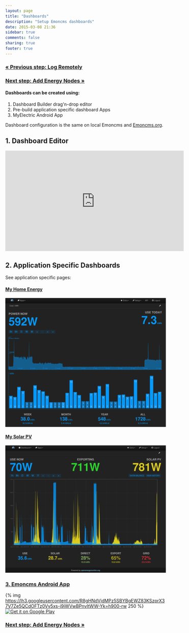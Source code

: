 ```yaml
---
layout: page
title: "Dashboards"
description: "Setup Emoncms dashboards"
date: 2015-03-08 21:36
sidebar: true
comments: false
sharing: true
footer: true
---
```


### [&laquo; Previous step: Log Remotely](/setup/remote/)

### [Next step: Add Energy Nodes &raquo;](/setup/emontx/)

#### Dashboards can be created using:
1. Dashboard Builder drag'n-drop editor
2. Pre-build application specific dashboard Apps
3. MyElectric Android App

Dashboard configuration is the same on local Emoncms and [Emoncms.org](http://emoncms.org).


## 1. Dashboard Editor

<div class='videoWrapper'>
<iframe width="560" height="315" src="https://www.youtube.com/embed/eqN9rc9VnqI" frameborder="0" allowfullscreen></iframe>
</div>


## 2. Application Specific Dashboards

See application specific pages:

#### [My Home Energy](/applicatins/home-energy)

![My home energy](/images/applications/home-energy/myelectric_webapp.png)


#### [My Solar PV](/applications/solar-pv)

![My solar PV](/images/applications/solar-pv//my-solarpv1.png)

### [3. Emoncms Android App](https://play.google.com/store/apps/details?id=org.emoncms.myapps)

{% img https://lh3.googleusercontent.com/R8gHNdVjdMPz5SBYBgEWZ83KSzprX37V7Ze5QCdOFTz0Vv5xs-i9iWVwBPnvItWW-Yk=h900-rw 250 %}
<a href="https://play.google.com/store/apps/details?id=org.emoncms.myapps&utm_source=global_co&utm_medium=prtnr&utm_content=Mar2515&utm_campaign=PartBadge&pcampaignid=MKT-Other-global-all-co-prtnr-py-PartBadge-Mar2515-1" rel="Get it on Google Play">![Get it on Google Play](http://steverichey.github.io/google-play-badge-svg/img/en_get.svg)</a>


### [Next step: Add Energy Nodes &raquo;](/setup/emontx/)
